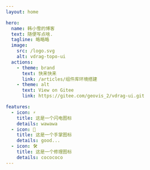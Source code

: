 ```yaml
---
layout: home

hero:
  name: 韩小雪的博客
  text: 随便写点啥.
  tagline: 略略略
  image:
    src: /logo.svg
    alt: vdrag-topo-ui
  actions:
    - theme: brand
      text: 快来快来
      link: /articles/组件库环境搭建
    - theme: alt
      text: View on Gitee
      link: https://gitee.com/geovis_2/vdrag-ui.git

features:
  - icon: ⚡️
    title: 这是一个闪电图标
    details: wawawa
  - icon: 🖖
    title: 这是一个手掌图标
    details: good...
  - icon: 🛠️
    title: 这是一个修理图标
    details: cocococo
---
```

